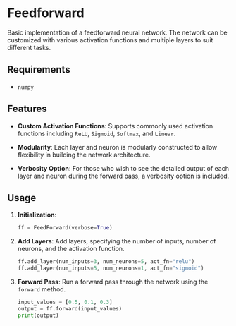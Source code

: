 # Feedforward

Basic implementation of a feedforward neural network. The network can be customized with various activation functions and multiple layers to suit different tasks.

## Requirements

- `numpy`

## Features

- **Custom Activation Functions**: Supports commonly used activation functions including `ReLU`, `Sigmoid`, `Softmax`, and `Linear`.

- **Modularity**: Each layer and neuron is modularly constructed to allow flexibility in building the network architecture.

- **Verbosity Option**: For those who wish to see the detailed output of each layer and neuron during the forward pass, a verbosity option is included.

## Usage

1. **Initialization**:
   ```python
   ff = FeedForward(verbose=True)
   ```

2. **Add Layers**:
   Add layers, specifying the number of inputs, number of neurons, and the activation function.
   ```python
   ff.add_layer(num_inputs=3, num_neurons=5, act_fn="relu")
   ff.add_layer(num_inputs=5, num_neurons=1, act_fn="sigmoid")
   ```

3. **Forward Pass**:
   Run a forward pass through the network using the `forward` method.
   ```python
   input_values = [0.5, 0.1, 0.3]
   output = ff.forward(input_values)
   print(output)
   ```

